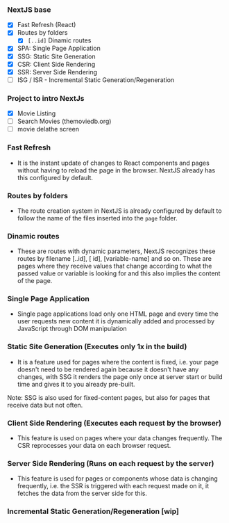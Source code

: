 ### NextJS base

- [x] Fast Refresh (React)
- [x] Routes by folders
    - [x] `[..id]` Dinamic routes
- [x] SPA: Single Page Application
- [x] SSG: Static Site Generation
- [x] CSR: Client Side Rendering
- [x] SSR: Server Side Rendering
- [ ] ISG / ISR - Incremental Static Generation/Regeneration

### Project to intro NextJs

- [x] Movie Listing
- [ ] Search Movies (themoviedb.org)
- [ ] movie delathe screen

### Fast Refresh
- It is the instant update of changes to React components and pages without having to reload the page in the browser. NextJS already has this configured by default.

### Routes by folders
- The route creation system in NextJS is already configured by default to follow the name of the files inserted into the `page` folder.

### Dinamic routes
- These are routes with dynamic parameters, NextJS recognizes these routes by filename [..id], [ id], [variable-name] and so on. These are pages where they receive values that change according to what the passed value or variable is looking for and this also implies the content of the page.

### Single Page Application
- Single page applications load only one HTML page and every time the user requests new content it is dynamically added and processed by JavaScript through DOM manipulation

### Static Site Generation (Executes only 1x in the build)
- It is a feature used for pages where the content is fixed, i.e. your page doesn't need to be rendered again because it doesn't have any changes, with SSG it renders the page only once at server start or build time and gives it to you already pre-built.

Note: SSG is also used for fixed-content pages, but also for pages that receive data but not often.

### Client Side Rendering (Executes each request by the browser)
- This feature is used on pages where your data changes frequently. The CSR reprocesses your data on each browser request.

### Server Side Rendering (Runs on each request by the server)
- This feature is used for pages or components whose data is changing frequently, i.e. the SSR is triggered with each request made on it, it fetches the data from the server side for this.   

### Incremental Static Generation/Regeneration [wip]